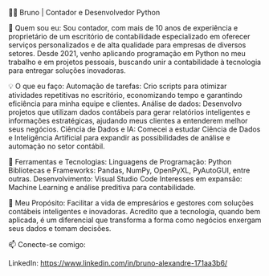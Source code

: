 👨‍💻 Bruno | Contador e Desenvolvedor Python

🎯 Quem sou eu:
Sou contador, com mais de 10 anos de experiência e proprietário de um escritório de contabilidade especializado em oferecer serviços personalizados e de alta qualidade para empresas de diversos setores. Desde 2021, venho aplicando programação em Python no meu trabalho e em projetos pessoais, buscando unir a contabilidade à tecnologia para entregar soluções inovadoras.

💡 O que eu faço:
Automação de tarefas: Crio scripts para otimizar atividades repetitivas no escritório, economizando tempo e garantindo eficiência para minha equipe e clientes.
Análise de dados: Desenvolvo projetos que utilizam dados contábeis para gerar relatórios inteligentes e informações estratégicas, ajudando meus clientes a entenderem melhor seus negócios.
Ciência de Dados e IA: Comecei a estudar Ciência de Dados e Inteligência Artificial para expandir as possibilidades de análise e automação no setor contábil.

🔧 Ferramentas e Tecnologias:
Linguagens de Programação: Python
Bibliotecas e Frameworks: Pandas, NumPy, OpenPyXL, PyAutoGUI, entre outras.
Desenvolvimento: Visual Studio Code
Interesses em expansão: Machine Learning e análise preditiva para contabilidade.

🚀 Meu Propósito:
Facilitar a vida de empresários e gestores com soluções contábeis inteligentes e inovadoras. Acredito que a tecnologia, quando bem aplicada, é um diferencial que transforma a forma como negócios enxergam seus dados e tomam decisões.

📫 Conecte-se comigo:

LinkedIn: https://www.linkedin.com/in/bruno-alexandre-171aa3b6/
